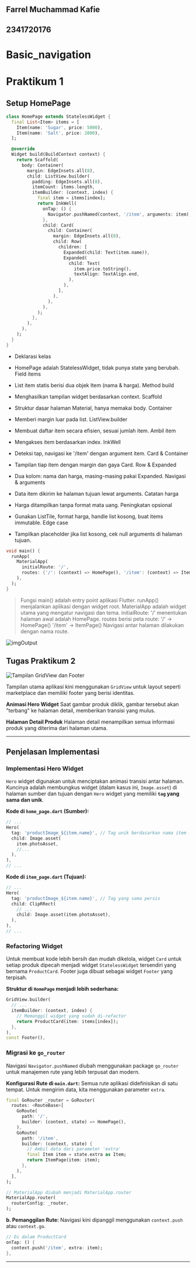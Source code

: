 ## Farrel Muchammad Kafie
## 2341720176

# Basic_navigation

# Praktikum 1
## Setup HomePage

```dart
class HomePage extends StatelessWidget {
  final List<Item> items = [
    Item(name: 'Sugar', price: 5000),
    Item(name: 'Salt', price: 2000),
  ];

  @override
  Widget build(BuildContext context) {
    return Scaffold(
      body: Container(
        margin: EdgeInsets.all(8),
        child: ListView.builder(
          padding: EdgeInsets.all(8),
          itemCount: items.length,
          itemBuilder: (context, index) {
            final item = items[index];
            return InkWell(
              onTap: () {
                Navigator.pushNamed(context, '/item', arguments: item);
              },
              child: Card(
                child: Container(
                  margin: EdgeInsets.all(8),
                  child: Row(
                    children: [
                      Expanded(child: Text(item.name)),
                      Expanded(
                        child: Text(
                          item.price.toString(),
                          textAlign: TextAlign.end,
                        ),
                      ),
                    ],
                  ),
                ),
              ),
            );
          },
        ),
      ),
    );
  }
}

```
* Deklarasi kelas 
* HomePage adalah StatelessWidget, tidak punya state yang berubah.
Field items

* List item statis berisi dua objek Item (nama & harga).
Method build

* Menghasilkan tampilan widget berdasarkan context.
Scaffold

* Struktur dasar halaman Material, hanya memakai body.
Container

* Memberi margin luar pada list.
ListView.builder

* Membuat daftar item secara efisien, sesuai jumlah item.
Ambil item

* Mengakses item berdasarkan index.
InkWell

* Deteksi tap, navigasi ke '/item' dengan argument item.
Card & Container

* Tampilan tiap item dengan margin dan gaya Card.
Row & Expanded

* Dua kolom: nama dan harga, masing-masing pakai Expanded.
Navigasi & arguments

* Data item dikirim ke halaman tujuan lewat arguments.
Catatan harga

* Harga ditampilkan tanpa format mata uang.
Peningkatan opsional

* Gunakan ListTile, format harga, handle list kosong, buat items immutable.
Edge case

* Tampilkan placeholder jika list kosong, cek null arguments di halaman tujuan.

```dart
void main() {
  runApp(
    MaterialApp(
      initialRoute: '/',
      routes: {'/': (context) => HomePage(), '/item': (context) => ItemPage()},
    ),
  );
}
```

> Fungsi main() adalah entry point aplikasi Flutter.
runApp() menjalankan aplikasi dengan widget root.
MaterialApp adalah widget utama yang mengatur navigasi dan tema.
initialRoute: '/' menentukan halaman awal adalah HomePage.
routes berisi peta route:
'/' → HomePage()
'/item' → ItemPage()
Navigasi antar halaman dilakukan dengan nama route.

![imgOutput](/images/cdlb6-1.gif)

## Tugas Praktikum 2

![Tampilan GridView dan Footer](/images/cdlb6-2.gif)

Tampilan utama aplikasi kini menggunakan `GridView` untuk layout seperti marketplace dan memiliki footer yang berisi identitas.


**Animasi Hero Widget**
Saat gambar produk diklik, gambar tersebut akan "terbang" ke halaman detail, memberikan transisi yang mulus.

**Halaman Detail Produk**
Halaman detail menampilkan semua informasi produk yang diterima dari halaman utama.

---

## Penjelasan Implementasi

### Implementasi Hero Widget
`Hero` widget digunakan untuk menciptakan animasi transisi antar halaman. Kuncinya adalah membungkus widget (dalam kasus ini, `Image.asset`) di halaman sumber dan tujuan dengan `Hero` widget yang memiliki **`tag` yang sama dan unik**.

**Kode di `home_page.dart` (Sumber):**
```dart
// ...
Hero(
  tag: 'productImage_${item.name}', // Tag unik berdasarkan nama item
  child: Image.asset(
    item.photoAsset,
    //...
  ),
),
// ...
```

**Kode di `item_page.dart` (Tujuan):**
```dart
// ...
Hero(
  tag: 'productImage_${item.name}', // Tag yang sama persis
  child: ClipRRect(
    // ...
    child: Image.asset(item.photoAsset),
  ),
),
// ...
```

### Refactoring Widget
Untuk membuat kode lebih bersih dan mudah dikelola, widget `Card` untuk setiap produk dipecah menjadi widget `StatelessWidget` tersendiri yang bernama `ProductCard`. Footer juga dibuat sebagai widget `Footer` yang terpisah.

**Struktur di `HomePage` menjadi lebih sederhana:**
```dart
GridView.builder(
  // ...
  itemBuilder: (context, index) {
    // Memanggil widget yang sudah di-refactor
    return ProductCard(item: items[index]);
  },
),
const Footer(),
```

### Migrasi ke `go_router`
Navigasi `Navigator.pushNamed` diubah menggunakan package `go_router` untuk manajemen rute yang lebih terpusat dan modern.

**Konfigurasi Rute di `main.dart`:**
Semua rute aplikasi didefinisikan di satu tempat. Untuk mengirim data, kita menggunakan parameter `extra`.

```dart
final GoRouter _router = GoRouter(
  routes: <RouteBase>[
    GoRoute(
      path: '/',
      builder: (context, state) => HomePage(),
    ),
    GoRoute(
      path: '/item',
      builder: (context, state) {
        // Ambil data dari parameter 'extra'
        final Item item = state.extra as Item;
        return ItemPage(item: item);
      },
    ),
  ],
);

// MaterialApp diubah menjadi MaterialApp.router
MaterialApp.router(
  routerConfig: _router,
);
```

**b. Pemanggilan Rute:**
Navigasi kini dipanggil menggunakan `context.push` atau `context.go`.

```dart
// Di dalam ProductCard
onTap: () {
  context.push('/item', extra: item);
},
```

---